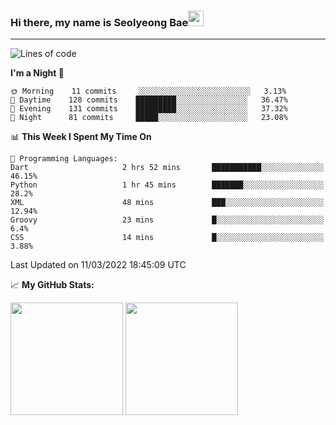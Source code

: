 ### Hi there, my name is Seolyeong Bae<img src="https://user-images.githubusercontent.com/80435616/151690320-5f13ba50-5d87-43d4-b254-939addcd0bdb.gif" width="25px">

---


<!--START_SECTION:waka-->
![Lines of code](https://img.shields.io/badge/From%20Hello%20World%20I%27ve%20Written-37%20Thousand%20lines%20of%20code-blue)

**I'm a Night 🦉** 

```text
🌞 Morning    11 commits     ░░░░░░░░░░░░░░░░░░░░░░░░░   3.13% 
🌆 Daytime    128 commits    █████████░░░░░░░░░░░░░░░░   36.47% 
🌃 Evening    131 commits    █████████░░░░░░░░░░░░░░░░   37.32% 
🌙 Night      81 commits     █████░░░░░░░░░░░░░░░░░░░░   23.08%

```


📊 **This Week I Spent My Time On** 

```text
💬 Programming Languages: 
Dart                     2 hrs 52 mins       ███████████░░░░░░░░░░░░░░   46.15% 
Python                   1 hr 45 mins        ███████░░░░░░░░░░░░░░░░░░   28.2% 
XML                      48 mins             ███░░░░░░░░░░░░░░░░░░░░░░   12.94% 
Groovy                   23 mins             █░░░░░░░░░░░░░░░░░░░░░░░░   6.4% 
CSS                      14 mins             █░░░░░░░░░░░░░░░░░░░░░░░░   3.88%

```


 Last Updated on 11/03/2022 18:45:09 UTC
<!--END_SECTION:waka-->


📈 **My GitHub Stats:**

<p>
  <img height="180em" src="https://github-readme-stats.vercel.app/api?username=pell13&show_icons=true&hide_border=true&&count_private=true&include_all_commits=true" />
  <img height="180em" src="https://github-readme-stats.vercel.app/api/top-langs/?username=pell13&exclude_repo=KNN-Image-Classification&show_icons=true&hide_border=true&layout=compact&langs_count=8"/>
</p>
